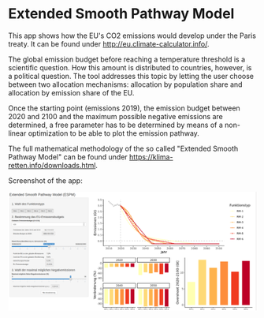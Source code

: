 # Extended Smooth Pathway Model

This app shows how the EU's CO2 emissions would develop under the Paris treaty. It can be found under http://eu.climate-calculator.info/.

The global emission budget before reaching a temperature threshold is a scientific question. How this amount is distributed to countries, however, is a political question. The tool addresses this topic by letting the user choose between two allocation mechanisms: allocation by population share and allocation by emission share of the EU.

Once the starting point (emissions 2019), the emission budget between 2020 and 2100 and the maximum possible negative emissions are determined, a free parameter has to be determined by means of a non-linear optimization to be able to plot the emission pathway.

The full mathematical methodology of the so called "Extended Smooth Pathway Model" can be found under https://klima-retten.info/downloads.html.

Screenshot of the app:

![alt text](https://github.com/danielwiegand/espm/blob/master/www/espm-screenshot.png?raw=true)
